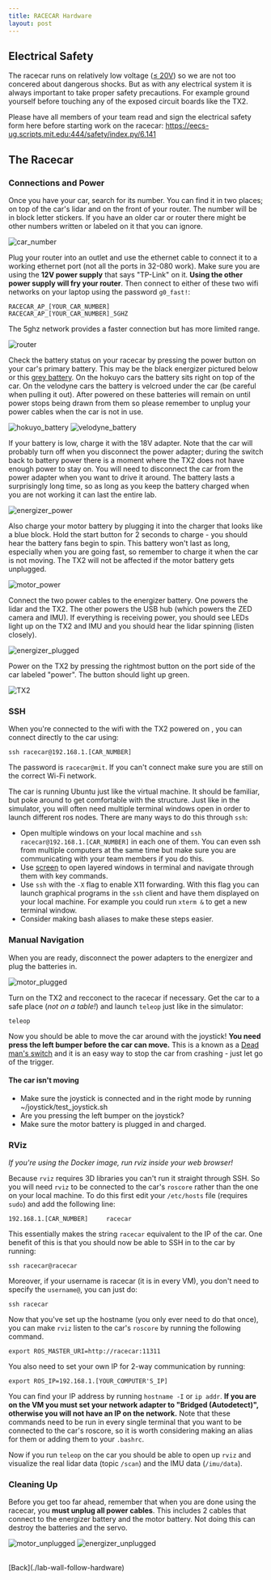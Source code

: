```yaml
---
title: RACECAR Hardware
layout: post
---
```


## Electrical Safety

The racecar runs on relatively low voltage ([≤ 20V](https://www.amazon.com/Energizer-XP18000-Universal-External-Netbooks/dp/B002K8M9HC))
so we are not too concered about dangerous shocks.
But as with any electrical system it is always important to take proper safety
precautions. For example ground yourself before touching any of the exposed
circuit boards like the TX2.

Please have all members of your team read and sign the electrical safety form
here before starting work on the racecar:
https://eecs-ug.scripts.mit.edu:444/safety/index.py/6.141

## The Racecar

### Connections and Power

Once you have your car, search for its number. You can find it in two places;
on top of the car's lidar and on the front of your router. The number will be
in block letter stickers. If you have an older car or router there might be
other numbers written or labeled on it that you can ignore.

![car_number](media/40500596821_e133bedd83_k.jpg)

Plug your router into an outlet and use the ethernet cable to connect it to a
working ethernet port (not all the ports in 32-080 work). Make sure you are
using the **12V power supply** that says "TP-Link" on it. **Using the other
power supply will fry your router**.
Then connect to either of these two wifi networks on your laptop using the
password ```g0_fast!```:

    RACECAR_AP_[YOUR_CAR_NUMBER]
    RACECAR_AP_[YOUR_CAR_NUMBER]_5GHZ

The 5ghz network provides a faster connection but has more limited range.

![router](media/39605336515_5d5459a801_k.jpg)

Check the battery status on your racecar by pressing the power button on your
car's primary battery.
This may be the black energizer pictured below or this
[grey battery](https://www.amazon.com/dp/B07JJTYH8F).
On the hokuyo cars the battery sits right on top of the car.
On the velodyne cars the battery is velcroed under the car (be careful when
pulling it out).
After powered on these batteries will remain on until power stops being drawn
from them so please remember to unplug your power cables when the car is not in
use.

![hokuyo_battery](media/40500597871_792493a139_k.jpg)
![velodyne_battery](media/39604959195_914cb8f59f_k.jpg)

If your battery is low, charge it with the 18V adapter. 
Note that the car will probably turn off when you disconnect the power adapter;
during the switch back to battery power there is a moment where the TX2 does not
have enough power to stay on.
You will need to disconnect the car from the power adapter when you want to
drive it around.
The battery lasts a surprisingly long time, so as long as you keep the battery
charged when you are not working it can last the entire lab.

![energizer_power](media/39791091874_4da61acfd2_k.jpg)

Also charge your motor battery by plugging it into the charger that looks like a
blue block.
Hold the start button for 2 seconds to charge - you should hear the battery fans
begin to spin.
This battery won't last as long, especially when you are going fast, so remember
to charge it when the car is not moving. The TX2 will not be affected if the
motor battery gets unplugged. 

![motor_power](media/39790637494_e1ef9b0292_k.jpg)

Connect the two power cables to the energizer battery.
One powers the lidar and the TX2. 
The other powers the USB hub (which powers the ZED camera and IMU).
If everything is receiving power, you should see LEDs light up on the TX2 and
IMU and you should hear the lidar spinning (listen closely).

![energizer_plugged](media/39604959525_44ff049f74_k.jpg)

Power on the TX2 by pressing the rightmost button on the port side of the car
labeled "power". The button should light up green.

![TX2](media/40500596601_71f9b0ede8_k.jpg)

### SSH

When you're connected to the wifi with the TX2 powered on , you can connect
directly to the car using:

    ssh racecar@192.168.1.[CAR_NUMBER]
        
The password is ```racecar@mit```. If you can't connect make sure you are still
on the correct Wi-Fi network.

The car is running Ubuntu just like the virtual machine.
It should be familiar, but poke around to get comfortable with the structure.
Just like in the simulator, you will often need multiple terminal windows open
in order to launch different ros nodes.
There are many ways to do this through ```ssh```:

- Open multiple windows on your local machine and ```ssh racecar@192.168.1.[CAR_NUMBER]``` in each one of them. You can even ssh from multiple computers at the same time but make sure you are communicating with your team members if you do this.
- Use [screen](https://kb.iu.edu/d/acuy) to open layered windows in terminal and navigate through them with key commands.
- Use ```ssh``` with the ```-X``` flag to enable X11 forwarding. With this flag you can launch graphical programs in the ```ssh``` client and have them displayed on your local machine. For example you could run ```xterm &``` to get a new terminal window. 
- Consider making bash aliases to make these steps easier.

### Manual Navigation

When you are ready, disconnect the power adapters to the energizer and plug the
batteries in.

![motor_plugged](media/39604958785_8e8161b88e_k.jpg)

Turn on the TX2 and recconect to the racecar if necessary.
Get the car to a safe place (_not on a table!_) and launch ```teleop``` just
like in the simulator:

    teleop

Now you should be able to move the car around with the joystick!
**You need press the left bumper before the car can move.**
This is a known as a
[Dead man's switch](https://en.wikipedia.org/wiki/Dead_man%27s_switch) and it is
an easy way to stop the car from crashing - just let go of the trigger.

#### The car isn't moving

- Make sure the joystick is connected and in the right mode by running ~/joystick/test_joystick.sh
- Are you pressing the left bumper on the joystick?
- Make sure the motor battery is plugged in and charged.

### RViz

_If you're using the Docker image, run rviz inside your web browser!_

Because ```rviz``` requires 3D libraries you can't run it straight through SSH.
So you will need ```rviz``` to be connected to the car's ```roscore``` rather
than the one on your local machine.
To do this first edit your ```/etc/hosts``` file (requires ```sudo```) and add
the following line:

    192.168.1.[CAR_NUMBER]     racecar
    
This essentially makes the string ```racecar``` equivalent to the IP of the car.
One benefit of this is that you should now be able to SSH in to the car by
running:

    ssh racecar@racecar
    
Moreover, if your username is racecar (it is in every VM), you don't need to
specify the ```username@```, you can just do:

    ssh racecar
    
Now that you've set up the hostname (you only ever need to do that once), you
can make ```rviz``` listen to the car's ```roscore``` by running the following
command.

    export ROS_MASTER_URI=http://racecar:11311

You also need to set your own IP for 2-way communication by running:

    export ROS_IP=192.168.1.[YOUR_COMPUTER'S_IP]
    
You can find your IP address by running ```hostname -I``` or ```ip addr```.
**If you are on the VM you must set your network adapter to
"Bridged (Autodetect)", otherwise you will not have an IP on the network.** Note
that these commands need to be run in every single terminal that you want to be
connected to the car's roscore, so it is worth considering making an alias for
them or adding them to your ```.bashrc```.

Now if you run ```teleop``` on the car you should be able to open up ```rviz```
and visualize the real lidar data (topic ```/scan```) and the IMU data
(```/imu/data```).

### Cleaning Up

Before you get too far ahead, remember that when you are done using the racecar,
you **must unplug all power cables**. This includes 2 cables that connect to the
energizer battery and the motor battery. Not doing this can destroy the
batteries and the servo.

![motor_unplugged](media/39604958985_bd32f3ea16_k.jpg)
![energizer_unplugged](media/39791091494_1fee2d09a0_k.jpg)

<br/>
[Back](./lab-wall-follow-hardware)
